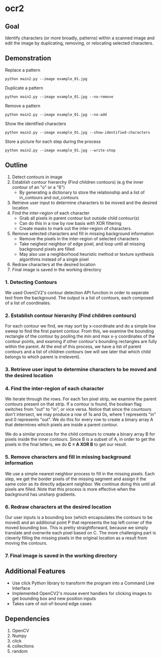 # ocr2

## Goal

Identify characters (or more broadly, patterns) within a scanned image and edit the image by duplicating, removing, or relocating selected characters. 

## Demonstration

Replace a pattern
```
python main2.py --image example_01.jpg
```
Duplicate a pattern
```
python main2.py --image example_01.jpg --no-remove
```
Remove a pattern
```
python main2.py --image example_01.jpg --no-add
```
Show the identified characters
```
python main2.py --image example_01.jpg --show-identified-characters
```
Store a picture for each step during the process
```
python main2.py --image example_01.jpg --write-step
```

## Outline

1. Detect contours in image
2. Establish contour hierarchy (Find children contours) (e.g the inner contour of an "o" or a "6")
   * By generating a dictionary to store the relationship and a list of in_contours and out_contours
3. Retrieve user input to determine characters to be moved and the desired location
4. Find the inter-region of each character
   * Grab all pixels in parent contour but outside child contour(s)
   * Can do this in a row by row basis with XOR filtering
   * Create masks to mark out the inter-region of characters.
5. Remove selected characters and fill in missing background information
   * Remove the pixels in the inter-region of selected characters
   * Take neighest neighbor of edge pixel, and loop until all missing background pixels are filled
   * May also use a neighborhood heuristic method or texture synthesis algorithms instead of a single pixel
6. Redraw characters at the desired location
7. Final image is saved in the working directory

### 1. Detecting Contours
We used OvenCV2's contour detection API function in order to seperate text from the background. The output is a list of contours, each composed of a list of coordinates.

### 2. Establish contour hierarchy (Find children contours)
For each contour we find, we may sort by x-coordinate and do a simple line sweep to find the first parent contour. From this, we examine the bounding rectangle of the contour by pooling the min and max x-y coordinates of the contour points, and examing if other contour's bounding rectangles are fully within the parent. At the end of this process, we have a list of parent contours and a list of children contours (we will see later that which child belongs to which parent is irrelevent).

### 3. Retrieve user input to determine characters to be moved and the desired location

### 4. Find the inter-region of each character
We iterate through the rows. For each 1xn pixel strip, we examine the parent contours present on that strip. If a contour is found, the boolean flag switches from "out" to "in", or vice versa. Notice that since the countours don't intersect, we may produce a row of 1s and 0s, where 1 represents "in" and 0 represents "out". We do this for every row to create a binary array A that determines which pixels are inside a parent contour.

We do a similar process for the child contours to create a binary array B for pixels inside the inner contours. Since B is a subset of A, in order to get the pixels in the final letters, we do **C = A XOR B** to get our result.

### 5. Remove characters and fill in missing background information
We use a simple nearest neighbor process to fill in the missing pixels. Each step, we get the border pixels of the missing segment and assign it the same color as its directly adjacent neighbor. We continue doing this until all pixels are filled. Note that this process is more effective when the background has unsharp gradients.

### 6. Redraw characters at the desired location
Our user inputs is a bounding box (which encapsulates the contours to be moved) and an additional point P that represents the top left corner of the moved bounding box. This is pretty straightforward, because we simply translate and overwrite each pixel based on C. The more challenging part is cleverly filling the missing pixels in the original location as a result from moving the contours.

### 7. Final image is saved in the working directory


## Additional Features

* Use click Python library to transform the program into a Command Line Interface
* Implemented OpenCV2's mouse event handlers for clicking images to get bounding box and new position inputs
* Takes care of out-of-bound edge cases

## Dependencies

1. OpenCV
2. Numpy
3. click
4. collections
5. random
